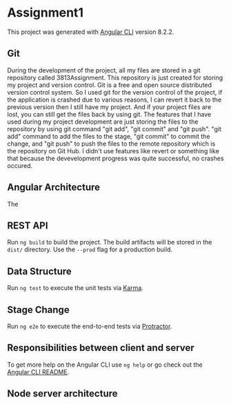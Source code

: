 # Assignment1

This project was generated with [Angular CLI](https://github.com/angular/angular-cli) version 8.2.2.

## Git

During the development of the project, all my files are stored in a git repository called 3813Assignment. This repository is just created for storing my project and version control. Git is a free and open source distributed version control system. So I used git for the version control of the project, if the application is crashed due to various reasons, I can revert it back to the previous version then I still have my project. And if your project files are lost, you can still get the files back by using git. The features that I have used during my project development are just storing the files to the repository by using git command "git add", "git commit" and "git push". "git add" command to add the files to the stage, "git commit" to commit the change, and "git push" to push the files to the remote repository which is the repository on Git Hub. I didn't use features like revert or something like that because the devevelopment progress was quite successful, no crashes occured. 

## Angular Architecture

The 
## REST API

Run `ng build` to build the project. The build artifacts will be stored in the `dist/` directory. Use the `--prod` flag for a production build.

## Data Structure

Run `ng test` to execute the unit tests via [Karma](https://karma-runner.github.io).

## Stage Change

Run `ng e2e` to execute the end-to-end tests via [Protractor](http://www.protractortest.org/).

## Responsibilities between client and server

To get more help on the Angular CLI use `ng help` or go check out the [Angular CLI README](https://github.com/angular/angular-cli/blob/master/README.md).

## Node server architecture

